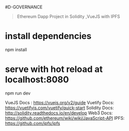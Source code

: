 #D-GOVERNANCE

> Ethereum Dapp Project in Solidity ,VueJS with IPFS


# install dependencies
npm install

# serve with hot reload at localhost:8080
npm run dev


VueJS Docs : https://vuejs.org/v2/guide
Vuetify Docs: https://vuetifyjs.com/vuetify/quick-start
Solidity Docs: http://solidity.readthedocs.io/en/develop
Web3 Docs: https://github.com/ethereum/wiki/wiki/JavaScript-API
IPFS: https://github.com/ipfs/ipfs


